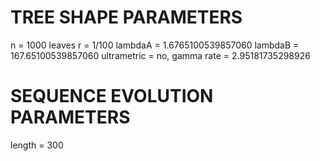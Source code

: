 # TREE SHAPE PARAMETERS
n           = 1000 leaves
r           = 1/100
lambdaA     = 1.6765100539857060
lambdaB     = 167.65100539857060
ultrametric = no, gamma rate = 2.95181735298926

# SEQUENCE EVOLUTION PARAMETERS
length      = 300
